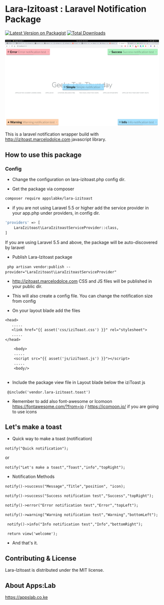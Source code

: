 # Lara-Izitoast : Laravel Notification Package
[![Latest Version on Packagist](https://img.shields.io/packagist/v/appslabke/lara-izitoast.svg?style=flat-square)](https://packagist.org/packages/appslabke/lara-izitoast)
[![Total Downloads](https://img.shields.io/packagist/dt/appslabke/lara-izitoast.svg?style=flat-square)](https://packagist.org/packages/appslabke/lara-izitoast)

![Demo Image](lara-izitoast/izitoast.png?raw=true "Demo Image")


This is a laravel notification wrapper build with http://izitoast.marcelodolce.com javascript library.

## How to use this package

### Config

- Change the configuration on lara-izitoast.php config dir.

- Get the package via composer
``` bash 
composer require appslabke/lara-izitoast
```
- if you are not using Laravel 5.5 or higher add the service provider in your app.php under providers, in config dir.
``` bash
'providers' => [
    LaraIzitoast\LaraIzitoastServiceProvider::class,
]
```
If you are using Laravel 5.5 and above, the package will be auto-discovered by laravel

- Publish Lara-Izitoast package 

``` php artisan vendor:publish --provider="LaraIzitoast\LaraIzitoastServiceProvider"```

- http://izitoast.marcelodolce.com CSS and JS files will be published in your public dir.
- This will also create a config file. You can change the notification size from config

- On your layout blade add the files

``` 
<head>
   .....
   <link href="{{ asset('css/iziToast.css') }}" rel="stylesheet">
   .....
</head>
```

``` 
    <body>
    .....
    <script src="{{ asset('js/iziToast.js') }}"></script>
    .....
    <body/>
    
```

- Include the package view file in Layout blade below the iziToast js

``` @include('vendor.lara-izitoast.toast')```

- Remember to add also font-awesome or Icomoon https://fontawesome.com/?from=io / https://icomoon.io/ if you are going to use icons

## Let's make a toast 

- Quick way to make a toast (notification)

```notify("Quick notification");```

or

``` notify("Let's make a toast","Toast","info","topRight"); ```
- Notification Methods

``` notify()->success("Message","Title","position", "icon); ```

``` notify()->success("Success notification test","Success","topRight"); ```

``` notify()->error("Error notification test","Error","topLeft"); ```
        
``` notify()->warning("Warning notification test","Warning","bottomLeft"); ```
        
``` notify()->info("Info notification test","Info","bottomRight");```
        
   ``` return view('welcome');```
   
 - And that's it.

## Contributing & License

Lara-Izitoast is distributed under the MIT license.

## About Apps:Lab
https://appslab.co.ke

